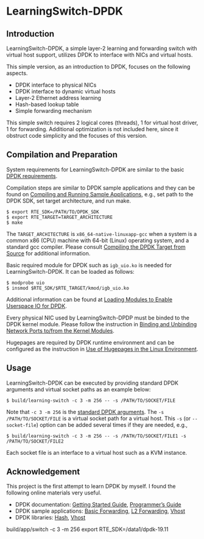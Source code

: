 # LearningSwitch-DPDK

## Introduction
LearningSwitch-DPDK, a simple layer-2 learning and forwarding switch with virtual host support, utilizes DPDK to interface with NICs and virtual hosts.

This simple version, as an introduction to DPDK, focuses on the following aspects.
* DPDK interface to physical NICs
* DPDK interface to dynamic virtual hosts
* Layer-2 Ethernet address learning
* Hash-based lookup table
* Simple forwarding mechanism

This simple switch requires 2 logical cores (threads), 1 for virtual host driver, 1 for forwarding. Additional optimization is not included here, since it obstruct code simplicity and the focuses of this version.

## Compilation and Preparation
System requirements for LearningSwitch-DPDK are similar to the basic [DPDK requirements](http://dpdk.org/doc/guides/linux_gsg/sys_reqs.html).

Compilation steps are similar to DPDK sample applications and they can be found on [Compiling and Running Sample Applications](http://dpdk.org/doc/guides/linux_gsg/build_sample_apps.html), e.g., set path to the DPDK SDK, set target architecture, and run make.
```
$ export RTE_SDK=/PATH/TO/DPDK_SDK
$ export RTE_TARGET=TARGET_ARCHITECTURE
$ make
```
The `TARGET_ARCHITECTURE` is `x86_64-native-linuxapp-gcc` when a system is a common x86 (CPU) machine with 64-bit (Linux) operating system, and a standard gcc compiler. Please consult [Compiling the DPDK Target from Source](http://dpdk.org/doc/guides/linux_gsg/build_dpdk.html) for additional information.

Basic required module for DPDK such as `igb_uio.ko` is needed for LearningSwitch-DPDK. It can be loaded as follows:
```
$ modprobe uio
$ insmod $RTE_SDK/$RTE_TARGET/kmod/igb_uio.ko
```
Additional information can be found at [Loading Modules to Enable Userspace IO for DPDK](http://dpdk.org/doc/guides/linux_gsg/build_dpdk.html#loading-modules-to-enable-userspace-io-for-dpdk).

Every physical NIC used by LearningSwitch-DPDP must be binded to the DPDK kernel module. Please follow the instruction in [Binding and Unbinding Network Ports to/from the Kernel Modules](http://dpdk.org/doc/guides/linux_gsg/build_dpdk.html#binding-and-unbinding-network-ports-to-from-the-kernel-modules).

Hugepages are required by DPDK runtime environment and can be configured as the instruction in [Use of Hugepages in the Linux Environment](http://dpdk.org/doc/guides/linux_gsg/sys_reqs.html#use-of-hugepages-in-the-linux-environment).

## Usage
LearningSwitch-DPDK can be executed by providing standard DPDK arguments and virtual socket paths as an example below:
```
$ build/learning-switch -c 3 -m 256 -- -s /PATH/TO/SOCKET/FILE
```
Note that `-c 3 -m 256` is the [standard DPDK arguments](http://dpdk.org/doc/guides/linux_gsg/build_sample_apps.html#running-a-sample-application). The `-s /PATH/TO/SOCKET/FILE` is a virtual socket path for a virtual host. This `-s` (or `--socket-file`) option can be added several times if they are needed, e.g.,
```
$ build/learning-switch -c 3 -m 256 -- -s /PATH/TO/SOCKET/FILE1 -s /PATH/TO/SOCKET/FILE2
```
Each socket file is an interface to a virtual host such as a KVM instance.

## Acknowledgement
This project is the first attempt to learn DPDK by myself. I found the following online materials very useful.
* DPDK documentation: [Getting Started Guide](http://dpdk.org/doc/guides/linux_gsg/index.html), [Programmer’s Guide](http://dpdk.org/doc/guides/prog_guide/index.html)
* DPDK sample applications: [Basic Forwarding](http://dpdk.org/doc/guides/sample_app_ug/skeleton.html), 
[L2 Forwarding](http://dpdk.org/doc/guides/sample_app_ug/l2_forward_real_virtual.html), 
[Vhost](http://dpdk.org/doc/guides/sample_app_ug/vhost.html)
* DPDK libraries: [Hash](http://dpdk.org/doc/guides/prog_guide/hash_lib.html), [Vhost](http://dpdk.org/doc/guides/prog_guide/vhost_lib.html)


build/app/switch  -c 3 -m 256
export RTE_SDK=/data1/dpdk-19.11
